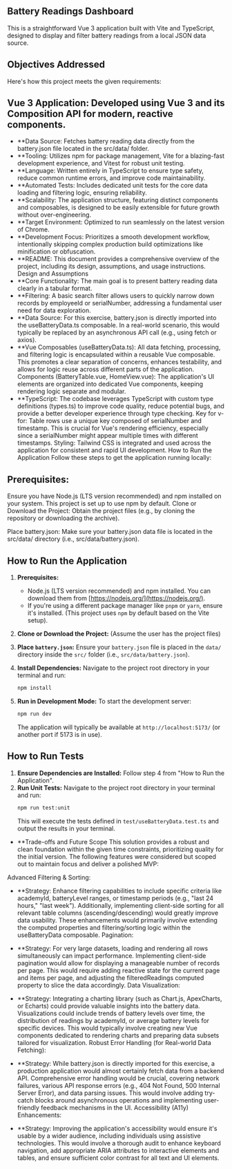 ## Battery Readings Dashboard
This is a straightforward Vue 3 application built with Vite and TypeScript, designed to display and filter battery readings from a local JSON data source.

## Objectives Addressed
Here's how this project meets the given requirements:

## Vue 3 Application: Developed using Vue 3 and its Composition API for modern, reactive components.
* **Data Source: Fetches battery reading data directly from the battery.json file located in the src/data/ folder.
* **Tooling: Utilizes npm for package management, Vite for a blazing-fast development experience, and Vitest for robust unit testing.
* **Language: Written entirely in TypeScript to ensure type safety, reduce common runtime errors, and improve code maintainability.
* **Automated Tests: Includes dedicated unit tests for the core data loading and filtering logic, ensuring reliability.
* **Scalability: The application structure, featuring distinct components and composables, is designed to be easily extensible for future growth without over-engineering.
* **Target Environment: Optimized to run seamlessly on the latest version of Chrome.
* **Development Focus: Prioritizes a smooth development workflow, intentionally skipping complex production build optimizations like minification or obfuscation.
* **README: This document provides a comprehensive overview of the project, including its design, assumptions, and usage instructions.
Design and Assumptions
* **Core Functionality: The main goal is to present battery reading data clearly in a tabular format.
* **Filtering: A basic search filter allows users to quickly narrow down records by employeeId or serialNumber, addressing a fundamental user need for data exploration.
* **Data Source: For this exercise, battery.json is directly imported into the useBatteryData.ts composable. In a real-world scenario, this would typically be replaced by an asynchronous API call (e.g., using fetch or axios).
* **Vue Composables (useBatteryData.ts): All data fetching, processing, and filtering logic is encapsulated within a reusable Vue composable. This promotes a clear separation of concerns, enhances testability, and allows for logic reuse across different parts of the application.
Components (BatteryTable.vue, HomeView.vue): The application's UI elements are organized into dedicated Vue components, keeping rendering logic separate and modular.
* **TypeScript: The codebase leverages TypeScript with custom type definitions (types.ts) to improve code quality, reduce potential bugs, and provide a better developer experience through type checking.
Key for v-for: Table rows use a unique key composed of serialNumber and timestamp. This is crucial for Vue's rendering efficiency, especially since a serialNumber might appear multiple times with different timestamps.
Styling: Tailwind CSS is integrated and used across the application for consistent and rapid UI development.
How to Run the Application
Follow these steps to get the application running locally:

## Prerequisites:

Ensure you have Node.js (LTS version recommended) and npm installed on your system.
This project is set up to use npm by default.
Clone or Download the Project:
Obtain the project files (e.g., by cloning the repository or downloading the archive).

Place battery.json:
Make sure your battery.json data file is located in the src/data/ directory (i.e., src/data/battery.json).


## How to Run the Application

1.  **Prerequisites:**
    * Node.js (LTS version recommended) and npm installed. You can download them from [https://nodejs.org/](https://nodejs.org/).
    * If you're using a different package manager like `pnpm` or `yarn`, ensure it's installed. (This project uses `npm` by default based on the Vite setup).

2.  **Clone or Download the Project:**
    (Assume the user has the project files)

3.  **Place `battery.json`:**
    Ensure your `battery.json` file is placed in the `data/` directory inside the `src/` folder (i.e., `src/data/battery.json`).

4.  **Install Dependencies:**
    Navigate to the project root directory in your terminal and run:
    ```bash
    npm install
    ```

5.  **Run in Development Mode:**
    To start the development server:
    ```bash
    npm run dev
    ```
    The application will typically be available at `http://localhost:5173/` (or another port if 5173 is in use).

## How to Run Tests

1.  **Ensure Dependencies are Installed:** Follow step 4 from "How to Run the Application".
2.  **Run Unit Tests:**
    Navigate to the project root directory in your terminal and run:
    ```bash
    npm run test:unit
    ```
    This will execute the tests defined in `test/useBatteryData.test.ts` and output the results in your terminal.


* **Trade-offs and Future Scope
This solution provides a robust and clean foundation within the given time constraints, prioritizing quality for the initial version. The following features were considered but scoped out to maintain focus and deliver a polished MVP:

Advanced Filtering & Sorting:

* **Strategy: Enhance filtering capabilities to include specific criteria like academyId, batteryLevel ranges, or timestamp periods (e.g., "last 24 hours," "last week"). Additionally, implementing client-side sorting for all relevant table columns (ascending/descending) would greatly improve data usability. These enhancements would primarily involve extending the computed properties and filtering/sorting logic within the useBatteryData composable.
Pagination:

* **Strategy: For very large datasets, loading and rendering all rows simultaneously can impact performance. Implementing client-side pagination would allow for displaying a manageable number of records per page. This would require adding reactive state for the current page and items per page, and adjusting the filteredReadings computed property to slice the data accordingly.
Data Visualization:

* **Strategy: Integrating a charting library (such as Chart.js, ApexCharts, or Echarts) could provide valuable insights into the battery data. Visualizations could include trends of battery levels over time, the distribution of readings by academyId, or average battery levels for specific devices. This would typically involve creating new Vue components dedicated to rendering charts and preparing data subsets tailored for visualization.
Robust Error Handling (for Real-world Data Fetching):

* **Strategy: While battery.json is directly imported for this exercise, a production application would almost certainly fetch data from a backend API. Comprehensive error handling would be crucial, covering network failures, various API response errors (e.g., 404 Not Found, 500 Internal Server Error), and data parsing issues. This would involve adding try-catch blocks around asynchronous operations and implementing user-friendly feedback mechanisms in the UI.
Accessibility (A11y) Enhancements:

* **Strategy: Improving the application's accessibility would ensure it's usable by a wider audience, including individuals using assistive technologies. This would involve a thorough audit to enhance keyboard navigation, add appropriate ARIA attributes to interactive elements and tables, and ensure sufficient color contrast for all text and UI elements.






